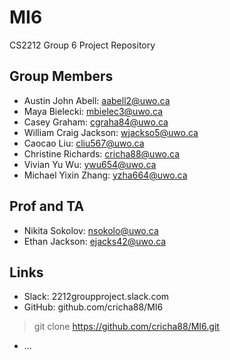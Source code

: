 # MI6
CS2212 Group 6 Project Repository

## Group Members
* Austin John Abell: <aabell2@uwo.ca>
* Maya Bielecki: <mbielec3@uwo.ca>
* Casey Graham: <cgraha84@uwo.ca>
* William Craig Jackson: <wjackso5@uwo.ca>
* Caocao Liu: <cliu567@uwo.ca>
* Christine Richards: <cricha88@uwo.ca>
* Vivian Yu Wu: <ywu654@uwo.ca>
* Michael Yixin Zhang: <yzha664@uwo.ca>

## Prof and TA
* Nikita Sokolov: <nsokolo@uwo.ca>
* Ethan Jackson: <ejacks42@uwo.ca>

## Links
* Slack: 2212groupproject.slack.com
* GitHub: github.com/cricha88/MI6

> 	git clone https://github.com/cricha88/MI6.git

* ...
